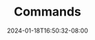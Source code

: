 ---
weight: 700
title: "Commands"
description: ""
icon: "article"
date: "2024-01-18T16:50:32-08:00"
lastmod: "2024-01-18T16:50:32-08:00"
draft: true
toc: true
---